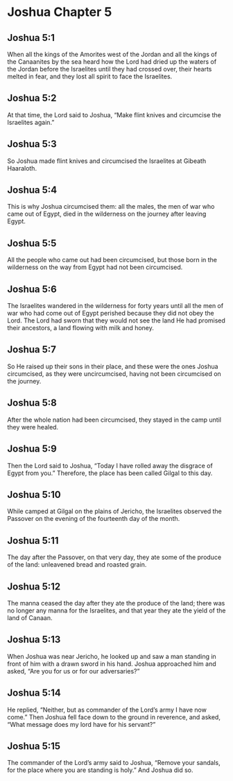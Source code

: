# Joshua Chapter 5

## Joshua 5:1
When all the kings of the Amorites west of the Jordan and all the kings of the Canaanites by the sea heard how the Lord had dried up the waters of the Jordan before the Israelites until they had crossed over, their hearts melted in fear, and they lost all spirit to face the Israelites.

## Joshua 5:2
At that time, the Lord said to Joshua, “Make flint knives and circumcise the Israelites again.”

## Joshua 5:3
So Joshua made flint knives and circumcised the Israelites at Gibeath Haaraloth.

## Joshua 5:4
This is why Joshua circumcised them: all the males, the men of war who came out of Egypt, died in the wilderness on the journey after leaving Egypt.

## Joshua 5:5
All the people who came out had been circumcised, but those born in the wilderness on the way from Egypt had not been circumcised.

## Joshua 5:6
The Israelites wandered in the wilderness for forty years until all the men of war who had come out of Egypt perished because they did not obey the Lord. The Lord had sworn that they would not see the land He had promised their ancestors, a land flowing with milk and honey.

## Joshua 5:7
So He raised up their sons in their place, and these were the ones Joshua circumcised, as they were uncircumcised, having not been circumcised on the journey.

## Joshua 5:8
After the whole nation had been circumcised, they stayed in the camp until they were healed.

## Joshua 5:9
Then the Lord said to Joshua, “Today I have rolled away the disgrace of Egypt from you.” Therefore, the place has been called Gilgal to this day.

## Joshua 5:10
While camped at Gilgal on the plains of Jericho, the Israelites observed the Passover on the evening of the fourteenth day of the month.

## Joshua 5:11
The day after the Passover, on that very day, they ate some of the produce of the land: unleavened bread and roasted grain.

## Joshua 5:12
The manna ceased the day after they ate the produce of the land; there was no longer any manna for the Israelites, and that year they ate the yield of the land of Canaan.

## Joshua 5:13
When Joshua was near Jericho, he looked up and saw a man standing in front of him with a drawn sword in his hand. Joshua approached him and asked, “Are you for us or for our adversaries?”

## Joshua 5:14
He replied, “Neither, but as commander of the Lord’s army I have now come.” Then Joshua fell face down to the ground in reverence, and asked, “What message does my lord have for his servant?”

## Joshua 5:15
The commander of the Lord’s army said to Joshua, “Remove your sandals, for the place where you are standing is holy.” And Joshua did so.
